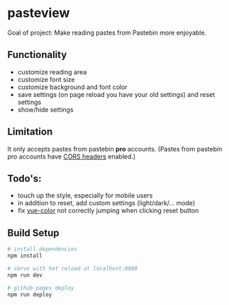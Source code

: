 # pasteview

Goal of project: Make reading pastes from Pastebin more enjoyable.

## Functionality

* customize reading area
* customize font size
* customize background and font color
* save settings (on page reload you have your old settings) and reset settings
* show/hide settings

## Limitation

It only accepts pastes from pastebin **pro** accounts. (Pastes from pastebin pro accounts have [CORS headers](https://en.wikipedia.org/wiki/Cross-origin_resource_sharing) enabled.)

## Todo's:

* touch up the style, especially for mobile users
* in addition to reset, add custom settings (light/dark/... mode)
* fix [vue-color](https://xiaokaike.github.io/vue-color/) not correctly jumping when clicking reset button

## Build Setup

``` bash
# install dependencies
npm install

# serve with hot reload at localhost:8080
npm run dev

# github pages deploy
npm run deploy
```
